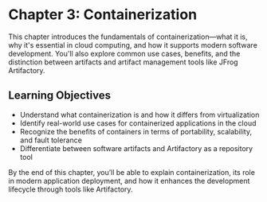 # Chapter 3: Containerization

This chapter introduces the fundamentals of containerization—what it is, why it's essential in cloud computing, and how it supports modern software development. You'll also explore common use cases, benefits, and the distinction between artifacts and artifact management tools like JFrog Artifactory.

## Learning Objectives

- Understand what containerization is and how it differs from virtualization
- Identify real-world use cases for containerized applications in the cloud
- Recognize the benefits of containers in terms of portability, scalability, and fault tolerance
- Differentiate between software artifacts and Artifactory as a repository tool


By the end of this chapter, you’ll be able to explain containerization, its role in modern application deployment, and how it enhances the development lifecycle through tools like Artifactory.